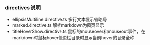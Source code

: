 ### directives 说明
* ellipsisMultiline.directive.ts 多行文本显示省略号
* marked.directive.ts 解析markdown为网页显示
* titleHoverShow.directive.ts 鼠标的mouseover和mouseout事件，在markdown时鼠标hover侧边栏目录时显示当前hover的目录全称